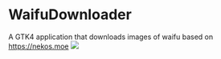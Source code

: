 # WaifuDownloader
A GTK4 application that downloads images of waifu based on https://nekos.moe
![](http://nyarchlinux.moe/assets/img/catgirldownloader-screenshots.png)
